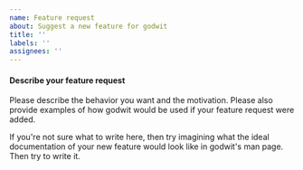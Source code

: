 ```yaml
---
name: Feature request
about: Suggest a new feature for godwit
title: ''
labels: ''
assignees: ''
---
```



#### Describe your feature request

Please describe the behavior you want and the motivation. Please also provide
examples of how godwit would be used if your feature request were added.

If you're not sure what to write here, then try imagining what the ideal
documentation of your new feature would look like in godwit's man page. Then
try to write it.
